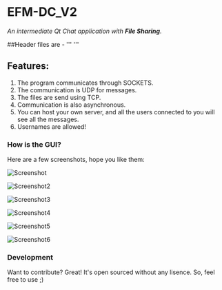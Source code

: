 # EFM-DC_V2

*An intermediate Qt Chat application with **File Sharing**.*

##Header files are -
'''
   <QObject>
   <QUdpSocket>
   <QDialog>
   <QTcpServer>
   <QTcpSocket>
   <QFile>
   <QObject>
   <QWidget>
   <QLabel>
   <QHBoxLayout>
   <QTimer>
   <QMainWindow>
   <QListWidgetItem>
'''

## Features:

1. The program communicates through SOCKETS.
2. The communication is UDP for messages.
3. The files are send using TCP.
4. Communication is also asynchronous.
5. You can host your own server, and all the users connected to you will see all the messages.
6. Usernames are allowed!


### How is the GUI?
Here are a few screenshots, hope you like them:

![Screenshot](https://github.com/varshneydevansh/EFM-DC_V2/blob/master/Screenshots/Screenshot%20from%202017-11-27%2023-03-43.png)

![Screenshot2](https://github.com/varshneydevansh/EFM-DC_V2/blob/master/Screenshots/Screenshot%20from%202017-11-27%2023-03-54.png)

![Screenshot3](https://github.com/varshneydevansh/EFM-DC_V2/blob/master/Screenshots/Screenshot%20from%202017-11-27%2023-04-26.png)

![Screenshot4](https://github.com/varshneydevansh/EFM-DC_V2/blob/master/Screenshots/Screenshot%20from%202017-11-27%2023-04-57.png)

![Screenshot5](https://github.com/varshneydevansh/EFM-DC_V2/blob/master/Screenshots/Screenshot%20from%202017-11-27%2023-05-13.png)

![Screenshot6](https://github.com/varshneydevansh/EFM-DC_V2/blob/master/Screenshots/Screenshot%20from%202017-11-27%2023-05-37.png)

### Development

Want to contribute? Great!
It's open sourced without any lisence. So, feel free to use ;)
